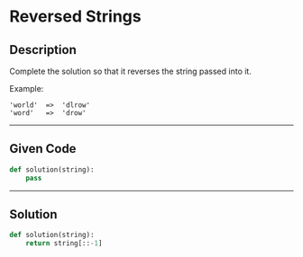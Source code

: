 # Reversed Strings

## Description
Complete the solution so that it reverses the string passed into it. 

Example:
```
'world'  =>  'dlrow'
'word'   =>  'drow'
```

---

## Given Code

```python
def solution(string):
    pass
```

---

## Solution

```python
def solution(string):
    return string[::-1]
```